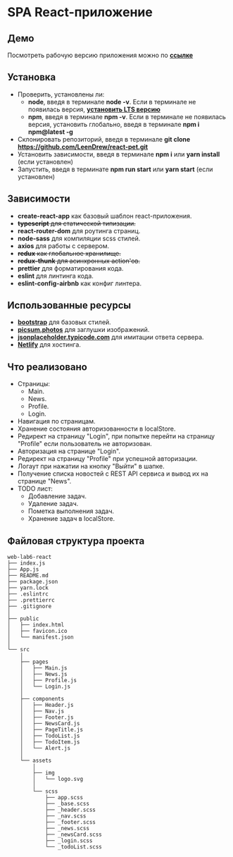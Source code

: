 # SPA React-приложение

## Демо

Посмотреть рабочую версию приложения можно по **[ссылке](https://practical-pare-fc7514.netlify.app/)**

## Установка

- Проверить, установлены ли:
  - **node**, введя в терминале **node -v**. Если в терминале не появилась версия, **[установить LTS версию](https://nodejs.org)**
  - **npm**, введя в терминале **npm -v**. Если в терминале не появилась версия, установить глобально, введя в терминале **npm i npm@latest -g**
- Склонировать репозиторий, введя в терминале **git clone https://github.com/LeenDrew/react-pet.git**
- Установить зависимости, введя в терминале **npm i** или **yarn install** (если установлен)
- Запустить, введя в терминате **npm run start** или **yarn start** (если установлен)

## Зависимости

- **create-react-app** как базовый шаблон react-приложения.
- ~~**typescript** для статической типизации.~~
- **react-router-dom** для роутинга страниц.
- **node-sass** для компиляции scss стилей.
- **axios** для работы с сервером.
- ~~**redux** как глобальное хранилище.~~
- ~~**redux-thunk** для асинхронных action'ов.~~
- **prettier** для форматирования кода.
- **eslint** для линтинга кода.
- **eslint-config-airbnb** как конфиг линтера.

## Использованные ресурсы

- **[bootstrap](https://getbootstrap.com)** для базовых стилей.
- **[picsum.photos](https://picsum.photos)** для заглушки изображений.
- **[jsonplaceholder.typicode.com](http://jsonplaceholder.typicode.com)** для имитации ответа сервера.
- **[Netlify](https://www.netlify.com/)** для хостинга.

## Что реализовано

- Страницы:
  - Main.
  - News.
  - Profile.
  - Login.
- Навигация по страницам.
- Хранение состояния авторизованности в localStore.
- Редирект на страницу "Login", при попытке перейти на страницу "Profile" если пользователь не авторизован.
- Авторизация на странице "Login".
- Редирект на страницу "Profile" при успешной авторизации.
- Логаут при нажатии на кнопку "Выйти" в шапке.
- Получение списка новостей с REST API сервиса и вывод их на странице "News".
- TODO лист:
  - Добавление задач.
  - Удаление задач.
  - Пометка выполнения задач.
  - Хранение задач в localStore.

## Файловая структура проекта

```
web-lab6-react
├── index.js
├── App.js
├── README.md
├── package.json
├── yarn.lock
├── .eslintrc
├── .prettierrc
├── .gitignore
│
├── public
│   ├── index.html
│   ├── favicon.ico
│   └── manifest.json
│
└── src
    │
    ├── pages
    │   ├── Main.js
    │   ├── News.js
    │   ├── Profile.js
    │   └── Login.js
    │
    ├── components
    │   ├── Header.js
    │   ├── Nav.js
    │   ├── Footer.js
    │   ├── NewsCard.js
    │   ├── PageTitle.js
    │   ├── TodoList.js
    │   ├── TodoItem.js
    │   └── Alert.js
    │
    └── assets
        │
        ├── img
        │   └── logo.svg
        │
        └── scss
            ├── app.scss
            ├── _base.scss
            ├── _header.scss
            ├── _nav.scss
            ├── _footer.scss
            ├── _news.scss
            ├── _newsCard.scss
            ├── _login.scss
            └── _todoList.scss
```
